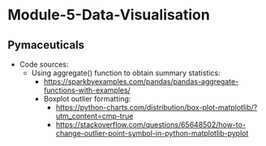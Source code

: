 # Module-5-Data-Visualisation

## Pymaceuticals
   * Code sources:
     * Using aggregate() function to obtain summary statistics:
       * https://sparkbyexamples.com/pandas/pandas-aggregate-functions-with-examples/
        * Boxplot outlier formatting:
            * https://python-charts.com/distribution/box-plot-matplotlib/?utm_content=cmp-true
            * https://stackoverflow.com/questions/65648502/how-to-change-outlier-point-symbol-in-python-matplotlib-pyplot
